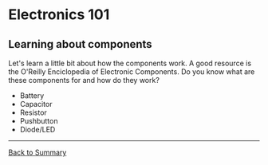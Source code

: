 # Electronics 101

## Learning about components
Let's learn a little bit about how the components work. A good resource is the O'Reilly Enciclopedia of Electronic Components. Do you know what are these components for and how do they work?

* Battery
* Capacitor
* Resistor
* Pushbutton
* Diode/LED

---
[Back to Summary](../summary.md)
